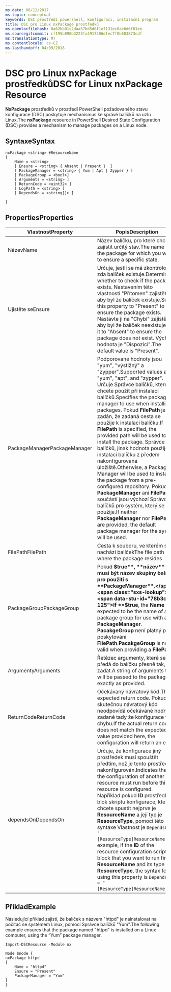 ```yaml
---
ms.date: 06/12/2017
ms.topic: conceptual
keywords: DSC prostředí powershell, konfiguraci, instalační program
title: DSC pro Linux nxPackage prostředků
ms.openlocfilehash: 0a62bb01c2daa57bd5d6f1ef131ec8ae6d6f81ee
ms.sourcegitcommit: cf195b090b3223fa4917206dfec7f0b603873cdf
ms.translationtype: MT
ms.contentlocale: cs-CZ
ms.lasthandoff: 04/09/2018
---
```

# <a name="dsc-for-linux-nxpackage-resource"></a><span data-ttu-id="78b3c-103">DSC pro Linux nxPackage prostředků</span><span class="sxs-lookup"><span data-stu-id="78b3c-103">DSC for Linux nxPackage Resource</span></span>

<span data-ttu-id="78b3c-104">**NxPackage** prostředků v prostředí PowerShell požadovaného stavu konfigurace (DSC) poskytuje mechanismus ke správě balíčků na uzlu Linux.</span><span class="sxs-lookup"><span data-stu-id="78b3c-104">The **nxPackage** resource in PowerShell Desired State Configuration (DSC) provides a mechanism to manage packages on a Linux node.</span></span>

## <a name="syntax"></a><span data-ttu-id="78b3c-105">Syntaxe</span><span class="sxs-lookup"><span data-stu-id="78b3c-105">Syntax</span></span>

```
nxPackage <string> #ResourceName
{
    Name = <string>
    [ Ensure = <string> { Absent | Present }  ]
    [ PackageManager = <string> { Yum | Apt | Zypper } ]
    [ PackageGroup = <bool>]
    [ Arguments = <string> ]
    [ ReturnCode = <uint32> ]
    [ LogPath = <string> ]
    [ DependsOn = <string[]> ]

}
```

## <a name="properties"></a><span data-ttu-id="78b3c-106">Properties</span><span class="sxs-lookup"><span data-stu-id="78b3c-106">Properties</span></span>

|  <span data-ttu-id="78b3c-107">Vlastnost</span><span class="sxs-lookup"><span data-stu-id="78b3c-107">Property</span></span> |  <span data-ttu-id="78b3c-108">Popis</span><span class="sxs-lookup"><span data-stu-id="78b3c-108">Description</span></span> |
|---|---|
| <span data-ttu-id="78b3c-109">Název</span><span class="sxs-lookup"><span data-stu-id="78b3c-109">Name</span></span>| <span data-ttu-id="78b3c-110">Název balíčku, pro které chcete zajistit určitý stav.</span><span class="sxs-lookup"><span data-stu-id="78b3c-110">The name of the package for which you want to ensure a specific state.</span></span>|
| <span data-ttu-id="78b3c-111">Ujistěte se</span><span class="sxs-lookup"><span data-stu-id="78b3c-111">Ensure</span></span>| <span data-ttu-id="78b3c-112">Určuje, jestli se má zkontrolovat, zda balíček existuje.</span><span class="sxs-lookup"><span data-stu-id="78b3c-112">Determines whether to check if the package exists.</span></span> <span data-ttu-id="78b3c-113">Nastavením této vlastnosti "Přítomen" zajistěte, aby byl že balíček existuje.</span><span class="sxs-lookup"><span data-stu-id="78b3c-113">Set this property to "Present" to ensure the package exists.</span></span> <span data-ttu-id="78b3c-114">Nastavte ji na "Chybí" zajistěte, aby byl že balíček neexistuje.</span><span class="sxs-lookup"><span data-stu-id="78b3c-114">Set it to "Absent" to ensure the package does not exist.</span></span> <span data-ttu-id="78b3c-115">Výchozí hodnota je "Dispozici".</span><span class="sxs-lookup"><span data-stu-id="78b3c-115">The default value is "Present".</span></span>|
| <span data-ttu-id="78b3c-116">PackageManager</span><span class="sxs-lookup"><span data-stu-id="78b3c-116">PackageManager</span></span>| <span data-ttu-id="78b3c-117">Podporované hodnoty jsou "yum", "výstižný" a "zypper".</span><span class="sxs-lookup"><span data-stu-id="78b3c-117">Supported values are "yum", "apt", and "zypper".</span></span> <span data-ttu-id="78b3c-118">Určuje Správce balíčků, které chcete použít při instalaci balíčků.</span><span class="sxs-lookup"><span data-stu-id="78b3c-118">Specifies the package manager to use when installing packages.</span></span> <span data-ttu-id="78b3c-119">Pokud **FilePath** je zadán, že zadaná cesta se použije k instalaci balíčku.</span><span class="sxs-lookup"><span data-stu-id="78b3c-119">If **FilePath** is specified, the provided path will be used to install the package.</span></span> <span data-ttu-id="78b3c-120">Správce balíčků, jinak hodnota použije k instalaci balíčku z předem nakonfigurovaná úložiště.</span><span class="sxs-lookup"><span data-stu-id="78b3c-120">Otherwise, a Package Manager will be used to install the package from a pre-configured repository.</span></span> <span data-ttu-id="78b3c-121">Pokud ani **PackageManager** ani **FilePath** součástí jsou výchozí Správce balíčků pro systém, který se použije.</span><span class="sxs-lookup"><span data-stu-id="78b3c-121">If neither **PackageManager** nor **FilePath** are provided, the default package manager for the system will be used.</span></span>|
| <span data-ttu-id="78b3c-122">FilePath</span><span class="sxs-lookup"><span data-stu-id="78b3c-122">FilePath</span></span>| <span data-ttu-id="78b3c-123">Cesta k souboru, ve kterém se nachází balíček</span><span class="sxs-lookup"><span data-stu-id="78b3c-123">The file path where the package resides</span></span>|
| <span data-ttu-id="78b3c-124">PackageGroup</span><span class="sxs-lookup"><span data-stu-id="78b3c-124">PackageGroup</span></span>| <span data-ttu-id="78b3c-125">Pokud **$true**, **název** musí být název skupiny balíček pro použití s **PackageManager**.</span><span class="sxs-lookup"><span data-stu-id="78b3c-125">If **$true**, the **Name** is expected to be the name of a package group for use with a **PackageManager**.</span></span> <span data-ttu-id="78b3c-126">**PacakgeGroup** není platný při poskytování **FilePath**.</span><span class="sxs-lookup"><span data-stu-id="78b3c-126">**PacakgeGroup** is not valid when providing a **FilePath**.</span></span>|
| <span data-ttu-id="78b3c-127">Argumenty</span><span class="sxs-lookup"><span data-stu-id="78b3c-127">Arguments</span></span>| <span data-ttu-id="78b3c-128">Řetězec argumenty, které se předá do balíčku přesně tak, jak zadat.</span><span class="sxs-lookup"><span data-stu-id="78b3c-128">A string of arguments that will be passed to the package exactly as provided.</span></span>|
| <span data-ttu-id="78b3c-129">ReturnCode</span><span class="sxs-lookup"><span data-stu-id="78b3c-129">ReturnCode</span></span>| <span data-ttu-id="78b3c-130">Očekávaný návratový kód.</span><span class="sxs-lookup"><span data-stu-id="78b3c-130">The expected return code.</span></span> <span data-ttu-id="78b3c-131">Pokud skutečnou návratový kód neodpovídá očekávané hodnotě zadané tady že konfigurace vrátí chybu.</span><span class="sxs-lookup"><span data-stu-id="78b3c-131">If the actual return code does not match the expected value provided here, the configuration will return an error.</span></span>|
| <span data-ttu-id="78b3c-132">dependsOn</span><span class="sxs-lookup"><span data-stu-id="78b3c-132">DependsOn</span></span> | <span data-ttu-id="78b3c-133">Určuje, že konfigurace jiný prostředek musí spouštět předtím, než je tento prostředek nakonfigurován.</span><span class="sxs-lookup"><span data-stu-id="78b3c-133">Indicates that the configuration of another resource must run before this resource is configured.</span></span> <span data-ttu-id="78b3c-134">Například pokud **ID** prostředku blok skriptu konfigurace, který chcete spustit nejprve je **ResourceName** a její typ je **ResourceType**, pomocí této syntaxe Vlastnost je `DependsOn = "[ResourceType]ResourceName"`.</span><span class="sxs-lookup"><span data-stu-id="78b3c-134">For example, if the **ID** of the resource configuration script block that you want to run first is **ResourceName** and its type is **ResourceType**, the syntax for using this property is `DependsOn = "[ResourceType]ResourceName"`.</span></span>|

## <a name="example"></a><span data-ttu-id="78b3c-135">Příklad</span><span class="sxs-lookup"><span data-stu-id="78b3c-135">Example</span></span>

<span data-ttu-id="78b3c-136">Následující příklad zajistí, že balíček s názvem "httpd" je nainstalovat na počítač se systémem Linux, pomocí Správce balíčků "Yum".</span><span class="sxs-lookup"><span data-stu-id="78b3c-136">The following example ensures that the package named "httpd" is installed on a Linux computer, using the “Yum” package manager.</span></span>

```
Import-DSCResource -Module nx

Node $node {
nxPackage httpd
{
    Name = "httpd"
    Ensure = "Present"
    PackageManager = "Yum"
}
}
```
